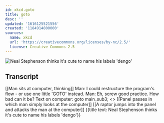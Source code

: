 ```yaml
---
id: xkcd.goto
title: goto
desc: ''
updated: '1616125521556'
created: '1184914800000'
sources:
  name: xkcd
  url: 'https://creativecommons.org/licenses/by-nc/2.5/'
  license: Creative Commons 2.5
---
```

![Neal Stephenson thinks it's cute to name his labels 'dengo'](https://imgs.xkcd.com/comics/goto.png)

## Transcript
[[Man sits at computer, thinking]]
Man: I could restructure the program's flow - or use one little 'GOTO' instead.
Man: Eh, screw good practice. How bad can it be?
Text on computer: goto main_sub3;
<<Compile>>
[[Panel passes in which man simply looks at the computer]]
[[A raptor jumps into the panel and attacks the man at the computer]]
{{title text: Neal Stephenson thinks it's cute to name his labels 'dengo'}}
